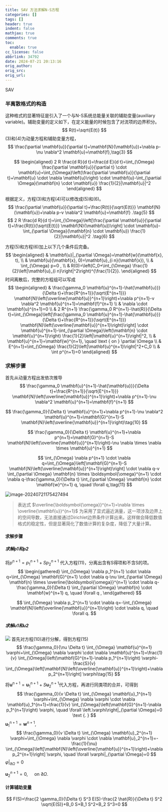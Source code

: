 ```yaml
---
title: SAV 方法求解N-S方程
categories: []
tags: []
header: true
indent: false
mathjax: true
comments: true
toc:
  enable: true
cc_license: false
abbrlink: 34792
date: 2024-07-21 20:13:16
orig_author:
orig_src:
orig_url:
---
```

SAV
<!-- more -->

### 半离散格式的构造

这种格式的显著特征是引入了一个与N-S系统总能量关联的辅助变量(auxiliary variable)。辅助变量的定义如下，在定义能量的时候包含了对流项的边界积分。
$$
R(t)=\sqrt{E(t)}
$$
(3)和(4)为动量方程和辅助变量方程，
$$
\frac{\partial \mathbf{u}}{\partial t}+\mathbf{N}(\mathbf{u})+\nabla p-\nu \nabla^2 \mathbf{u}=\mathbf{f},\tag{3}
$$

$$
\begin{aligned}
2 R \frac{d R}{d t}=\frac{d E}{d t}=\int_{\Omega} \frac{\partial \mathbf{u}}{\partial t} \cdot \mathbf{u}=\int_{\Omega}\left(\frac{\partial \mathbf{u}}{\partial t}+\mathbf{u} \cdot \nabla \mathbf{u}\right) \cdot \mathbf{u}-\int_{\partial \Omega}(\mathbf{n} \cdot \mathbf{u}) \frac{1}{2}|\mathbf{u}|^2
\end{aligned}
$$

根据定义，方程(3)和方程(4)可以修改成(5)和(6)。
$$
\frac{\partial \mathbf{u}}{\partial t}+\frac{R(t)}{\sqrt{E(t)}} \mathbf{N}(\mathbf{u})+\nabla p-v \nabla^2 \mathbf{u}=\mathbf{f} .\tag{5}
$$
$$
2 R \frac{d R}{d t}=\int_{\Omega}\left[\frac{\partial \mathbf{u}}{\partial t}+\frac{R(t)}{\sqrt{E(t)}} \mathbf{N}(\mathbf{u})\right] \cdot \mathbf{u}-\int_{\partial \Omega}(\mathbf{n} \cdot \mathbf{u}) \frac{1}{2}|\mathbf{u}|^2 .\tag{6}
$$

方程(5)和方程(6)加上以下几个条件后完备。
$$
\begin{aligned}
& \mathbf{u}|_{\partial \Omega}=\mathbf{w}(\mathbf{x}, t),  \\
& \mathbf{u}(\mathbf{x}, 0)=\mathbf{u}_{i n}(\mathbf{x}), \\
& \int_{\Omega} p=0 , \\
& R(0)=\left(C_0+\int_{\Omega} \frac{1}{2}\left|\mathbf{u}_{i n}\right|^2\right)^{\frac{1}{2}}.
\end{aligned}
$$
时间离散后，完整的方程组可以写成
$$
\begin{aligned}
& \frac{\gamma_0 \mathbf{u}^{n+1}-\hat{\mathbf{u}}}{\Delta t}+\frac{R^{n+1}}{\sqrt{E^{n+1}}} \mathbf{N}\left(\overline{\mathbf{u}}^{n+1}\right)+\nabla p^{n+1}-v \nabla^2 \mathbf{u}^{n+1}=\mathbf{f}^{n+1} \\
& \nabla \cdot \mathbf{u}^{n+1}=0 \\
& 2 R^{n+1} \frac{\gamma_0 R^{n+1}-\hat{R}}{\Delta t}=\int_{\Omega}\left[\frac{\gamma_0 \mathbf{u}^{n+1}-\hat{\mathbf{u}}}{\Delta t}+\frac{R^{n+1}}{\sqrt{E^{n+1}}} \mathbf{N}\left(\overline{\mathbf{u}}^{n+1}\right)\right] \cdot \mathbf{u}^{n+1}-\int_{\partial \Omega}\left(\mathbf{n} \cdot \mathbf{u}^{n+1}\right) \frac{1}{2}\left|\mathbf{u}^{n+1}\right|^2, \\
& \mathbf{u}^{n+1}=\mathbf{w}^{n+1}, \quad \text { on } \partial \Omega \\
& E^{n+1}=\int_{\Omega} \frac{1}{2}\left|\mathbf{u}^{n+1}\right|^2+C_0 \\
& \int p^{n+1}=0
\end{aligned}
$$

### 求解步骤
首先从动量方程出发依次推导
$$
\frac{\gamma_0 \mathbf{u}^{n+1}-\hat{\mathbf{u}}}{\Delta t}+\frac{R^{n+1}}{\sqrt{E^{n+1}}} \mathbf{N}\left(\overline{\mathbf{u}}^{n+1}\right)+\nabla p^{n+1}-\nu \nabla^2 \mathbf{u}^{n+1}=\mathbf{f}^{n+1}
$$

$$
\frac{\gamma_0}{\Delta t} \mathbf{u}^{n+1}+\nabla p^{n+1}-\nu \nabla^2 \mathbf{u}^{n+1}=\mathbf{G}^{n+1}-S \mathbf{N}\left(\overline{\mathbf{u}}^{n+1}\right)\tag{10}
$$

$$
\frac{\gamma_0}{\Delta t} \mathbf{u}^{n+1}+\nabla p^{n+1}=\mathbf{G}^{n+1}-S \mathbf{N}\left(\overline{\mathbf{u}}^{n+1}\right)-\nu \nabla \times \nabla \times \mathbf{u}^{n+1}
$$

$$
\int_{\Omega} \nabla p^{n+1} \cdot \nabla q=\int_{\Omega}\left[\mathbf{G}^{n+1}-S \mathbf{N}\left(\overline{\mathbf{u}}^{n+1}\right)\right] \cdot \nabla q-v \int_{\partial \Omega} \mathbf{n} \times \boldsymbol{\omega}^{n+1} \cdot \nabla q-\frac{\gamma_0}{\Delta t} \int_{\partial \Omega} \mathbf{n} \cdot \mathbf{w}^{n+1} q, \quad \forall q,\tag{11}
$$

![image-20240721175427494](https://githubimages.pengfeima.cn/images/image-20240721175427494.png)

> 表达式 $\overline{\boldsymbol{\omega}}^{n+1}=\nabla \times \overline{\mathbf{u}}^{n+1}$ 为采用了显式逼近涡量，这一项涉及边界上的空间导数，无法直接通过Dirichlet边界条件计算出来。这样做会降低数值格式的稳定性，但是显著简化了数值计算的复杂度，降低了大量计算。

#### 求解步骤
##### 求解p1和p2

将$p^{n+1}=p_1^{n+1}+S p_2^{n+1}$ 代入方程(11)，分离出含有S得项和不含S的项。
$$
\begin{gathered}
\int_{\Omega} \nabla p_1^{n+1} \cdot \nabla q=\int_{\Omega} \mathbf{G}^{n+1} \cdot \nabla q-\nu \int_{\partial \Omega} \mathbf{n} \times \overline{\boldsymbol{\omega}}^{n+1} \cdot \nabla q-\frac{\gamma_0}{\Delta t} \int_{\partial \Omega} \mathbf{n} \cdot \mathbf{w}^{n+1} q, \quad \forall q ,
\end{gathered}
$$

$$
\int_{\Omega} \nabla p_2^{n+1} \cdot \nabla q=-\int_{\Omega} \mathbf{N}\left(\overline{\mathbf{u}}^{n+1}\right) \cdot \nabla q, \quad \forall q.
$$

##### 求解u1和u2

![](https://githubimages.pengfeima.cn/images/image-20240721180538703.png)
首先对方程(10)进行分解，得到方程(15)
$$
\frac{\gamma_0}{\nu \Delta t} \int_{\Omega} \mathbf{u}^{n+1} \varphi+\int_{\Omega} \nabla \varphi \cdot \nabla \mathbf{u}^{n+1}=\frac{1}{v} \int_{\Omega}\left(\mathbf{G}^{n+1}-\nabla p_1^{n+1}\right) \varphi-\frac{S}{v} \int_{\Omega}\left[\mathbf{N}\left(\overline{\mathbf{u}}^{n+1}\right)+\nabla p_2^{n+1}\right] \varphi\tag{15}
$$

将$\mathbf{u}^{n+1}=\mathbf{u}_1^{n+1}+S \mathbf{u}_2^{n+1}$代入方程，再进行同类项的合并，可得到
$$
\frac{\gamma_0}{v \Delta t} \int_{\Omega} \mathbf{u}_1^{n+1} \varphi+\int_{\Omega} \nabla \varphi \cdot \nabla \mathbf{u}_1^{n+1}=\frac{1}{v} \int_{\Omega}\left(\mathbf{G}^{n+1}-\nabla p_1^{n+1}\right) \varphi, \quad \forall  \left.\varphi\right|_{\partial \Omega}=0 \text {. }
$$
$\mathbf{u}_1^{n+1}=\mathbf{w}^{n+1}, \quad$
$$
\frac{\gamma_0}{v \Delta t} \int_{\Omega} \mathbf{u}_2^{n+1} \varphi+\int_{\Omega} \nabla \varphi \cdot \nabla \mathbf{u}_2^{n+1}=-\frac{1}{\nu} \int_{\Omega}\left[\mathbf{N}\left(\overline{\mathbf{u}}^{n+1}\right)+\nabla p_2^{n+1}\right] \varphi, \quad \forall \varphi|_{\partial \Omega}=0
$$
$\left.\varphi\right|_{\partial \Omega}=0$ 

$\mathbf{u}_2^{n+1}=0, \quad$ on $\partial \Omega$.

#### 计算辅助变量

$$
F(S)=\frac{2 \gamma_0}{\Delta t} S^3 E(S)-\frac{2 \hat{R}}{\Delta t} S^2 \sqrt{E(S)}+B_0 S+B_1 S^2+B_2 S^3=0
$$

